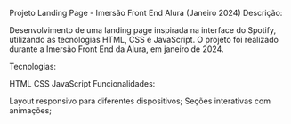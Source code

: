 Projeto Landing Page - Imersão Front End Alura (Janeiro 2024)
Descrição:

Desenvolvimento de uma landing page inspirada na interface do Spotify, utilizando as tecnologias HTML, CSS e JavaScript. O projeto foi realizado durante a Imersão Front End da Alura, em janeiro de 2024.

Tecnologias:

HTML
CSS
JavaScript
Funcionalidades:

Layout responsivo para diferentes dispositivos;
Seções interativas com animações;
